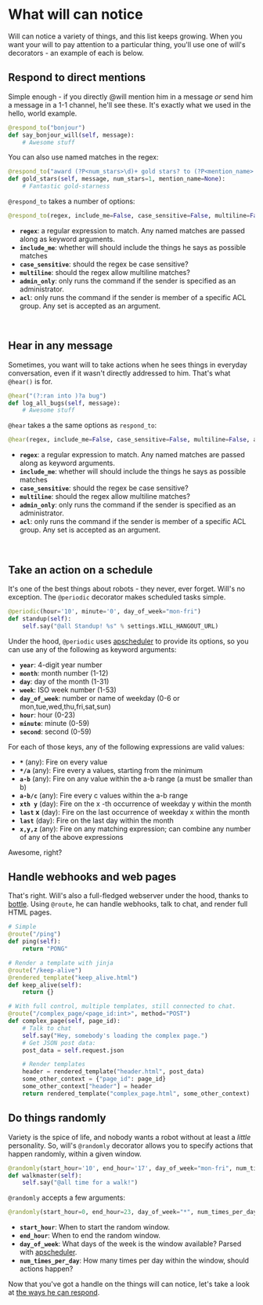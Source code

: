 # What will can notice

Will can notice a variety of things, and this list keeps growing.  When you want your will to pay attention to a particular thing, you'll use one of will's decorators - an example of each is below.


## Respond to direct mentions

Simple enough - if you directly @will mention him in a message *or* send him a message in a 1-1 channel, he'll see these.  It's exactly what we used in the hello, world example.

```python
@respond_to("bonjour")
def say_bonjour_will(self, message):
    # Awesome stuff
```

You can also use named matches in the regex:

```python
@respond_to("award (?P<num_stars>\d)+ gold stars? to (?P<mention_name>.*)")
def gold_stars(self, message, num_stars=1, mention_name=None):
    # Fantastic gold-starness
```

`@respond_to` takes a number of options:

```python
@respond_to(regex, include_me=False, case_sensitive=False, multiline=False, admin_only=False, acl=[])
```

- **`regex`**: a regular expression to match.  Any named matches are passed along as keyword arguments.
- **`include_me`**: whether will should include the things he says as possible matches
- **`case_sensitive`**: should the regex be case sensitive?
- **`multiline`**: should the regex allow multiline matches?
- **`admin_only`**: only runs the command if the sender is specified as an administrator.
- **`acl`**: only runs the command if the sender is member of a specific ACL group. Any set is accepted as an argument.

&nbsp; 

## Hear in any message

Sometimes, you want will to take actions when he sees things in everyday conversation, even if it wasn't directly addressed to him.  That's what `@hear()` is for.

```python
@hear("(?:ran into )?a bug")
def log_all_bugs(self, message):
    # Awesome stuff
```

`@hear` takes a the same options as `respond_to`:

```python
@hear(regex, include_me=False, case_sensitive=False, multiline=False, admin_only=False, acl=[])
```

- **`regex`**: a regular expression to match.  Any named matches are passed along as keyword arguments.
- **`include_me`**: whether will should include the things he says as possible matches
- **`case_sensitive`**: should the regex be case sensitive?
- **`multiline`**: should the regex allow multiline matches?
- **`admin_only`**: only runs the command if the sender is specified as an administrator.
- **`acl`**: only runs the command if the sender is member of a specific ACL group. Any set is accepted as an argument.

&nbsp; 

## Take an action on a schedule

It's one of the best things about robots - they never, ever forget.  Will's no exception.  The `@periodic` decorator makes scheduled tasks simple.

```python
@periodic(hour='10', minute='0', day_of_week="mon-fri")
def standup(self):
    self.say("@all Standup! %s" % settings.WILL_HANGOUT_URL)
```

Under the hood, `@periodic` uses [apscheduler](http://apscheduler.readthedocs.org/en/latest/cronschedule.html#available-fields) to provide its options, so you can use any of the following as keyword arguments:

- **`year`**: 4-digit year number
- **`month`**: month number (1-12)
- **`day`**: day of the month (1-31)
- **`week`**: ISO week number (1-53)
- **`day_of_week`**: number or name of weekday (0-6 or mon,tue,wed,thu,fri,sat,sun)
- **`hour`**: hour (0-23)
- **`minute`**: minute (0-59)
- **`second`**: second (0-59)


For each of those keys, any of the following expressions are valid values:

- **`*`** (any): Fire on every value
- **`*/a`** (any): Fire every a values, starting from the minimum
- **`a-b`** (any): Fire on any value within the a-b range (a must be smaller than b)
- **`a-b/c`** (any): Fire every c values within the a-b range
- **`xth y`** (day): Fire on the x -th occurrence of weekday y within the month
- **`last` x** (day): Fire on the last occurrence of weekday x within the month
- **`last`** (day): Fire on the last day within the month
- **`x,y,z`** (any): Fire on any matching expression; can combine any number of any of the above expressions


Awesome, right?


## Handle webhooks and web pages

That's right. Will's also a full-fledged webserver under the hood, thanks to [bottle](http://bottlepy.org).  Using `@route`, he can handle webhooks, talk to chat, and render full HTML pages.

```python
# Simple
@route("/ping")
def ping(self):
    return "PONG"

# Render a template with jinja
@route("/keep-alive")
@rendered_template("keep_alive.html")
def keep_alive(self):
    return {}

# With full control, multiple templates, still connected to chat.
@route("/complex_page/<page_id:int>", method="POST")
def complex_page(self, page_id):
    # Talk to chat
    self.say("Hey, somebody's loading the complex page.")
    # Get JSON post data:
    post_data = self.request.json

    # Render templates
    header = rendered_template("header.html", post_data)
    some_other_context = {"page_id": page_id}
    some_other_context["header"] = header
    return rendered_template("complex_page.html", some_other_context)
```

## Do things randomly

Variety is the spice of life, and nobody wants a robot without at least a *little* personality.  So, will's `@randomly` decorator allows you to specify actions that happen randomly, within a given window.

```python
@randomly(start_hour='10', end_hour='17', day_of_week="mon-fri", num_times_per_day=1)
def walkmaster(self):
    self.say("@all time for a walk!")
```

`@randomly` accepts a few arguments:

```python
@randomly(start_hour=0, end_hour=23, day_of_week="*", num_times_per_day=1):
```

- **`start_hour`**:  When to start the random window.
- **`end_hour`**:  When to end the random window.
- **`day_of_week`**:  What days of the week is the window available? Parsed with [apscheduler](http://apscheduler.readthedocs.org/en/latest/cronschedule.html#available-fields).
- **`num_times_per_day`**:  How many times per day within the window, should actions happen?


Now that you've got a handle on the things will can notice, let's take a look at [the ways he can respond](reply.md).
